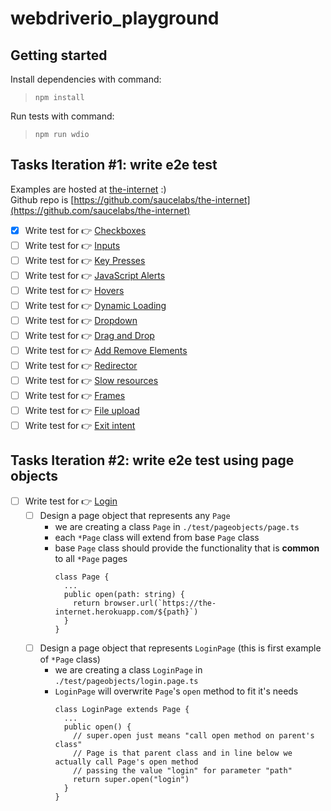 # webdriverio_playground

## Getting started 

Install dependencies with command:  
> `npm install` 

Run tests with command:  
> `npm run wdio`

## Tasks Iteration #1: write e2e test

Examples are hosted at [the-internet](https://the-internet.herokuapp.com/) :)  
Github repo is [https://github.com/saucelabs/the-internet](https://github.com/saucelabs/the-internet)  

- [x] Write test for :point_right: [Checkboxes](https://the-internet.herokuapp.com/checkboxes)
- [ ] Write test for :point_right: [Inputs](https://the-internet.herokuapp.com/inputs)
- [ ] Write test for :point_right: [Key Presses](https://the-internet.herokuapp.com/key_presses?)
- [ ] Write test for :point_right: [JavaScript Alerts](https://the-internet.herokuapp.com/javascript_alerts)
- [ ] Write test for :point_right: [Hovers](https://the-internet.herokuapp.com/hovers)
- [ ] Write test for :point_right: [Dynamic Loading](https://the-internet.herokuapp.com/dynamic_loading)
- [ ] Write test for :point_right: [Dropdown](https://the-internet.herokuapp.com/dropdown)
- [ ] Write test for :point_right: [Drag and Drop](https://the-internet.herokuapp.com/drag_and_drop)
- [ ] Write test for :point_right: [Add Remove Elements](https://the-internet.herokuapp.com/add_remove_elements/)
- [ ] Write test for :point_right: [Redirector](https://the-internet.herokuapp.com/redirector)
- [ ] Write test for :point_right: [Slow resources](https://the-internet.herokuapp.com/slow)
- [ ] Write test for :point_right: [Frames](https://the-internet.herokuapp.com/frames)
- [ ] Write test for :point_right: [File upload](https://the-internet.herokuapp.com/upload)
- [ ] Write test for :point_right: [Exit intent](https://the-internet.herokuapp.com/exit_intent)

## Tasks Iteration #2: write e2e test using page objects

- [ ] Write test for :point_right: [Login](https://the-internet.herokuapp.com/login)
  - [ ] Design a page object that represents any `Page` 
      - we are creating a class `Page` in `./test/pageobjects/page.ts` 
      - each `*Page` class will extend from base `Page` class 
      - base `Page` class should provide the functionality that is **common** to all `*Page` pages
        ```
        class Page { 
          ... 
          public open(path: string) {
            return browser.url(`https://the-internet.herokuapp.com/${path}`)
          }
        }
        ```
  - [ ] Design a page object that represents `LoginPage` (this is first example of `*Page` class)
      - we are creating a class `LoginPage` in `./test/pageobjects/login.page.ts` 
      - `LoginPage` will overwrite `Page`'s `open` method to fit it's needs 
        ```
        class LoginPage extends Page {
          ... 
          public open() {
            // super.open just means "call open method on parent's class"
            // Page is that parent class and in line below we actually call Page's open method
            // passing the value "login" for parameter "path"
            return super.open("login") 
          }
        }

        ``` 
